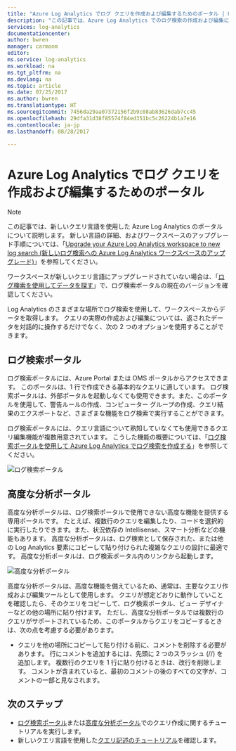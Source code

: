```yaml
---
title: "Azure Log Analytics でログ クエリを作成および編集するためのポータル | Microsoft Docs"
description: "この記事では、Azure Log Analytics でのログ検索の作成および編集に使用できるポータルについて説明します。"
services: log-analytics
documentationcenter: 
author: bwren
manager: carmonm
editor: 
ms.service: log-analytics
ms.workload: na
ms.tgt_pltfrm: na
ms.devlang: na
ms.topic: article
ms.date: 07/25/2017
ms.author: bwren
ms.translationtype: HT
ms.sourcegitcommit: 7456da29aa07372156f2b9c08ab83626dab7cc45
ms.openlocfilehash: 29dfa31d38f85574f84ed351bc5c26224b1a7e16
ms.contentlocale: ja-jp
ms.lasthandoff: 08/28/2017

---
```

# <a name="portals-for-creating-and-editing-log-queries-in-azure-log-analytics"></a>Azure Log Analytics でログ クエリを作成および編集するためのポータル

> [!NOTE]
> この記事では、新しいクエリ言語を使用した Azure Log Analytics のポータルについて説明します。  新しい言語の詳細、およびワークスペースのアップグレード手順については、「[Upgrade your Azure Log Analytics workspace to new log search (新しいログ検索への Azure Log Analytics ワークスペースのアップグレード)](log-analytics-log-search-upgrade.md)」を参照してください。  
>
> ワークスペースが新しいクエリ言語にアップグレードされていない場合は、「[ログ検索を使用してデータを探す](log-analytics-log-searches.md)」で、ログ検索ポータルの現在のバージョンを確認してください。

Log Analytics のさまざまな場所でログ検索を使用して、ワークスペースからデータを取得します。  クエリの実際の作成および編集については、返されたデータを対話的に操作するだけでなく、次の 2 つのオプションを使用することができます。  

## <a name="log-search-portal"></a>ログ検索ポータル
ログ検索ポータルには、Azure Portal または OMS ポータルからアクセスできます。  このポータルは、1 行で作成できる基本的なクエリに適しています。  ログ検索ポータルは、外部ポータルを起動しなくても使用できます。また、このポータルを使用して、警告ルールの作成、コンピューター グループの作成、クエリ結果のエクスポートなど、さまざまな機能をログ検索で実行することができます。  

ログ検索ポータルには、クエリ言語について熟知していなくても使用できるクエリ編集機能が複数用意されています。  こうした機能の概要については、「[ログ検索ポータルを使用して Azure Log Analytics でログ検索を作成する](log-analytics-log-search-log-search-portal.md)」を参照してください。


![ログ検索ポータル](media/log-analytics-log-search-portals/log-search-portal.png)

## <a name="advanced-analytics-portal"></a>高度な分析ポータル
高度な分析ポータルは、ログ検索ポータルで使用できない高度な機能を提供する専用ポータルです。  たとえば、複数行のクエリを編集したり、コードを選択的に実行したりできます。また、状況依存の Intellisense、スマート分析などの機能もあります。  高度な分析ポータルは、ログ検索として保存された、または他の Log Analytics 要素にコピーして貼り付けられた複雑なクエリの設計に最適です。  高度な分析ポータルは、ログ検索ポータル内のリンクから起動します。

![高度な分析ポータル](media/log-analytics-log-search-portals/advanced-analytics-portal.png)


高度な分析ポータルは、高度な機能を備えているため、通常は、主要なクエリ作成および編集ツールとして使用します。  クエリが想定どおりに動作していことを確認したら、そのクエリをコピーして、ログ検索ポータル、ビュー デザイナーなどの他の場所に貼り付けます。  ただし、高度な分析ポータルでは複数行のクエリがサポートされているため、このポータルからクエリをコピーするときは、次の点を考慮する必要があります。

- クエリを他の場所にコピーして貼り付ける前に、コメントを削除する必要があります。  行にコメントを追加するには、先頭に 2 つのスラッシュ (//) を追加します。  複数行のクエリを 1 行に貼り付けるときは、改行を削除します。  コメントが含まれていると、最初のコメントの後のすべての文字が、コメントの一部と見なされます。


## <a name="next-steps"></a>次のステップ

- [ログ検索ポータル](log-analytics-log-search-log-search-portal.md)または[高度な分析ポータル](https://go.microsoft.com/fwlink/?linkid=856587)でのクエリ作成に関するチュートリアルを実行します。
- 新しいクエリ言語を使用した[クエリ記述のチュートリアル](https://go.microsoft.com/fwlink/?linkid=856078)を確認します。

